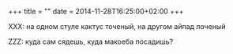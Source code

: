 +++
title = ""
date = 2014-11-28T16:25:00+02:00
+++

XXX: на одном стуле кактус точеный, на другом айпад лоченый


ZZZ: куда сам сядешь, куда макоеба посадишь?


